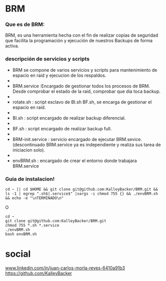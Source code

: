 # BRM

### Que es de BRM:

BRM, es una herramienta hecha con el fin de realizar copias de seguridad que facilita la programación y ejecución de nuestros Backups de forma activa. 

### descripción de servicios y scripts

- BRM se compone de varios servicios y scripts para mantenimiento de espacio en raid y ejecucion de los respaldos.
- 
- BRM.service :Encargado de gestionar todos los procesos de BRM. Desde comprobar el estado de la raid, comprobar que dia toca backup. 
- 
- rotate.sh : script esclavo de BI.sh BF.sh, se encarga de gestionar el espacio en raid. 
- 
- BI.sh : script encargado de realizar backup diferencial. 
- 
- BF.sh : script encargado de realizar backup full.
- 
- BRM-init.service : servicio encargado de ejecutar BRM.sevice.  (descontinuado BRM.service ya es independiente y realiza sus tarea de iniciacion solo).
- 
- envBRM.sh : encargado de crear el entorno donde trabajara BRM.service 


### Guia de instalacion!

```shell
cd ~ || cd $HOME && git clone git@github.com:KalleyBacker/BRM.git && ls -1 | egrep ".sh$|.service$" |xargs -i chmod 755 {} && ./envBRM.sh && echo -e "\nTERMINADO\n" 
```

O

```shell
cd ~ 
git clone git@github.com:KalleyBacker/BRM.git
chmod 755 *.sh *.service 
./envBRM.sh 
bash envBRM.sh 
```


# social 
www.linkedin.com/in/juan-carlos-morla-reyes-6410a91b3
https://github.com/KalleyBacker



